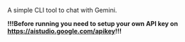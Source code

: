A simple CLI tool to chat with Gemini.


**!!!Before running you need to setup your own API key on https://aistudio.google.com/apikey!!!**
